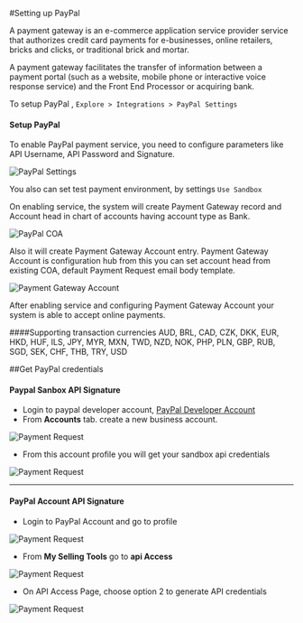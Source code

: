 <!-- add-breadcrumbs -->
#Setting up PayPal

A payment gateway is an e-commerce application service provider service that authorizes credit card payments for e-businesses, online retailers, bricks and clicks, or traditional brick and mortar.

A payment gateway facilitates the transfer of information between a payment portal (such as a website, mobile phone or interactive voice response service) and the Front End Processor or acquiring bank.

To setup PayPal ,
`Explore > Integrations > PayPal Settings`

#### Setup  PayPal

To enable PayPal payment service, you need to configure parameters like API Username, API Password and Signature.

<img class="screenshot" alt="PayPal Settings" src="{{docs_base_url}}/assets/img/setup/integrations/paypal_settings.png">

You also can set test payment environment, by settings `Use Sandbox`

On enabling service, the system will create Payment Gateway record and Account head in chart of accounts having account type as Bank.

<img class="screenshot" alt="PayPal COA" src="{{docs_base_url}}/assets/img/setup/integrations/paypal_coa.png">

Also it will create Payment Gateway Account entry. Payment Gateway Account is configuration hub from this you can set account head from existing COA, default Payment Request email body template.

<img class="screenshot" alt="Payment Gateway Account" src="{{docs_base_url}}/assets/img/setup/integrations/payment_gateway_account_paypal.png">

After enabling service and configuring Payment Gateway Account your system is able to accept online payments.

####Supporting transaction currencies
AUD, BRL, CAD, CZK, DKK, EUR, HKD, HUF, ILS, JPY, MYR, MXN, TWD, NZD, NOK, PHP, PLN, GBP, RUB, SGD, SEK, CHF, THB, TRY, USD

##Get PayPal credentials

#### Paypal Sanbox API Signature
 - Login to paypal developer account, <a href="https://developer.paypal.com/">PayPal Developer Account</a>
 - From **Accounts** tab. create a new business account.
<img class="screenshot" alt="Payment Request" src="{{ docs_base_url }}/assets/img/setup/integrations/setup-sanbox-1.png">
 
 - From this account profile you will get your sandbox api credentials
<img class="screenshot" alt="Payment Request" src="{{ docs_base_url }}/assets/img/setup/integrations/sanbox-credentials.png">


---

#### PayPal Account API Signature
 - Login to PayPal Account and go to profile
<img class="screenshot" alt="Payment Request" src="{{ docs_base_url }}/assets/img/setup/integrations/api-step-1.png">

 - From **My Selling Tools** go to **api Access**
<img class="screenshot" alt="Payment Request" src="{{ docs_base_url }}/assets/img/setup/integrations/api-step-2.png">

 - On API Access Page, choose option 2 to generate API credentials
<img class="screenshot" alt="Payment Request" src="{{ docs_base_url }}/assets/img/setup/integrations/api-step-3.png">
